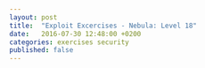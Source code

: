 ```yaml
---
layout: post
title:  "Exploit Excercises - Nebula: Level 18"
date:   2016-07-30 12:48:00 +0200
categories: exercises security
published: false
---
```



